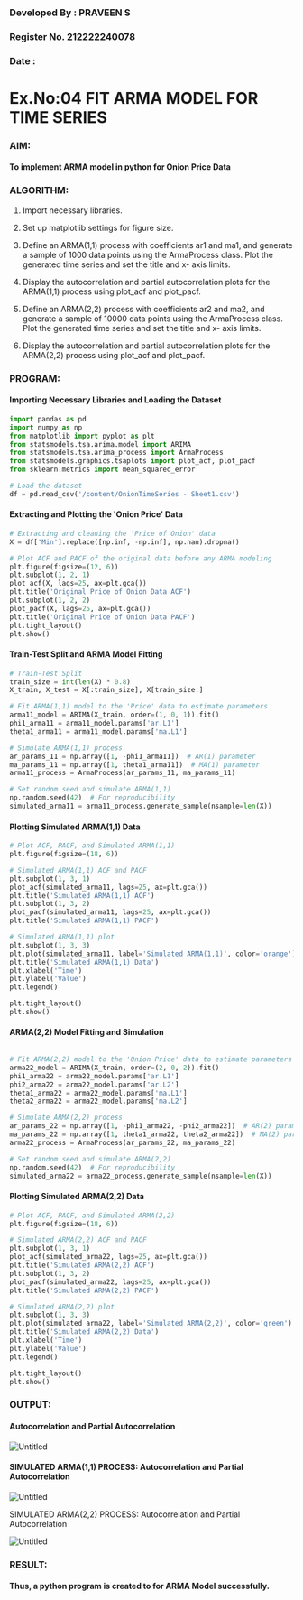 ### Developed By : PRAVEEN S
### Register No. 212222240078
### Date : 


# Ex.No:04   FIT ARMA MODEL FOR TIME SERIES

### AIM:

#### To implement ARMA model in python for Onion Price Data

### ALGORITHM:

1. Import necessary libraries.

2. Set up matplotlib settings for figure size.

3. Define an ARMA(1,1) process with coefficients ar1 and ma1, and generate a sample of 1000
  data points using the ArmaProcess class. Plot the generated time series and set the title and x-
  axis limits.

4. Display the autocorrelation and partial autocorrelation plots for the ARMA(1,1) process using
  plot_acf and plot_pacf.

5. Define an ARMA(2,2) process with coefficients ar2 and ma2, and generate a sample of 10000
  data points using the ArmaProcess class. Plot the generated time series and set the title and x-
  axis limits.

6. Display the autocorrelation and partial autocorrelation plots for the ARMA(2,2) process using
  plot_acf and plot_pacf.

### PROGRAM:

#### Importing Necessary Libraries and Loading the Dataset

```py
import pandas as pd
import numpy as np
from matplotlib import pyplot as plt
from statsmodels.tsa.arima.model import ARIMA
from statsmodels.tsa.arima_process import ArmaProcess
from statsmodels.graphics.tsaplots import plot_acf, plot_pacf
from sklearn.metrics import mean_squared_error

# Load the dataset
df = pd.read_csv('/content/OnionTimeSeries - Sheet1.csv')

```

####  Extracting and Plotting the 'Onion Price' Data

```py
# Extracting and cleaning the 'Price of Onion' data
X = df['Min'].replace([np.inf, -np.inf], np.nan).dropna()

# Plot ACF and PACF of the original data before any ARMA modeling
plt.figure(figsize=(12, 6))
plt.subplot(1, 2, 1)
plot_acf(X, lags=25, ax=plt.gca())
plt.title('Original Price of Onion Data ACF')
plt.subplot(1, 2, 2)
plot_pacf(X, lags=25, ax=plt.gca())
plt.title('Original Price of Onion Data PACF')
plt.tight_layout()
plt.show()

```
#### Train-Test Split and ARMA Model Fitting

```py
# Train-Test Split
train_size = int(len(X) * 0.8)
X_train, X_test = X[:train_size], X[train_size:]

# Fit ARMA(1,1) model to the 'Price' data to estimate parameters
arma11_model = ARIMA(X_train, order=(1, 0, 1)).fit()
phi1_arma11 = arma11_model.params['ar.L1']
theta1_arma11 = arma11_model.params['ma.L1']

# Simulate ARMA(1,1) process
ar_params_11 = np.array([1, -phi1_arma11])  # AR(1) parameter
ma_params_11 = np.array([1, theta1_arma11])  # MA(1) parameter
arma11_process = ArmaProcess(ar_params_11, ma_params_11)

# Set random seed and simulate ARMA(1,1)
np.random.seed(42)  # For reproducibility
simulated_arma11 = arma11_process.generate_sample(nsample=len(X))

```

#### Plotting Simulated ARMA(1,1) Data

```py
# Plot ACF, PACF, and Simulated ARMA(1,1)
plt.figure(figsize=(18, 6))

# Simulated ARMA(1,1) ACF and PACF
plt.subplot(1, 3, 1)
plot_acf(simulated_arma11, lags=25, ax=plt.gca())
plt.title('Simulated ARMA(1,1) ACF')
plt.subplot(1, 3, 2)
plot_pacf(simulated_arma11, lags=25, ax=plt.gca())
plt.title('Simulated ARMA(1,1) PACF')

# Simulated ARMA(1,1) plot
plt.subplot(1, 3, 3)
plt.plot(simulated_arma11, label='Simulated ARMA(1,1)', color='orange')
plt.title('Simulated ARMA(1,1) Data')
plt.xlabel('Time')
plt.ylabel('Value')
plt.legend()

plt.tight_layout()
plt.show()


```

#### ARMA(2,2) Model Fitting and Simulation

```py

# Fit ARMA(2,2) model to the 'Onion Price' data to estimate parameters
arma22_model = ARIMA(X_train, order=(2, 0, 2)).fit()
phi1_arma22 = arma22_model.params['ar.L1']
phi2_arma22 = arma22_model.params['ar.L2']
theta1_arma22 = arma22_model.params['ma.L1']
theta2_arma22 = arma22_model.params['ma.L2']

# Simulate ARMA(2,2) process
ar_params_22 = np.array([1, -phi1_arma22, -phi2_arma22])  # AR(2) parameters
ma_params_22 = np.array([1, theta1_arma22, theta2_arma22])  # MA(2) parameters
arma22_process = ArmaProcess(ar_params_22, ma_params_22)

# Set random seed and simulate ARMA(2,2)
np.random.seed(42)  # For reproducibility
simulated_arma22 = arma22_process.generate_sample(nsample=len(X))


```

#### Plotting Simulated ARMA(2,2) Data

```py
# Plot ACF, PACF, and Simulated ARMA(2,2)
plt.figure(figsize=(18, 6))

# Simulated ARMA(2,2) ACF and PACF
plt.subplot(1, 3, 1)
plot_acf(simulated_arma22, lags=25, ax=plt.gca())
plt.title('Simulated ARMA(2,2) ACF')
plt.subplot(1, 3, 2)
plot_pacf(simulated_arma22, lags=25, ax=plt.gca())
plt.title('Simulated ARMA(2,2) PACF')

# Simulated ARMA(2,2) plot
plt.subplot(1, 3, 3)
plt.plot(simulated_arma22, label='Simulated ARMA(2,2)', color='green')
plt.title('Simulated ARMA(2,2) Data')
plt.xlabel('Time')
plt.ylabel('Value')
plt.legend()

plt.tight_layout()
plt.show()

```


### OUTPUT:

#### Autocorrelation and Partial Autocorrelation

![Untitled](https://github.com/user-attachments/assets/20915db0-dd2c-45b4-ac23-32fcbcbcbaba)



#### SIMULATED ARMA(1,1) PROCESS: Autocorrelation and Partial Autocorrelation


![Untitled](https://github.com/user-attachments/assets/1d1187b0-1aac-4473-a8d2-b844996bd33a)




SIMULATED ARMA(2,2) PROCESS: Autocorrelation and Partial Autocorrelation


![Untitled](https://github.com/user-attachments/assets/ffe116ef-fc80-4034-93cc-ff5fddf634a3)



### RESULT:

#### Thus, a python program is created to for ARMA Model successfully.
